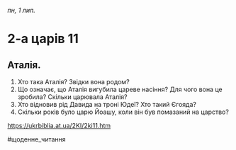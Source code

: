 
_пн, 1 лип._

# 2-а царів 11

## Аталія.
1. Хто така Аталія? Звідки вона родом?
2. Що означає, що Аталія вигубила цареве насіння? Для чого вона це зробила? Скільки царювала Аталія?
3. Хто відновив рід Давида на троні Юдеї? Хто такий Єгояда?
4. Скільки років було царю Йоашу, коли він був помазаний на царство?

https://ukrbiblia.at.ua/2KI/2ki11.htm 

#щоденне_читання
